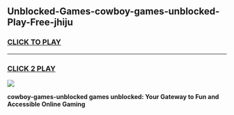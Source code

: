 
## Unblocked-Games-cowboy-games-unblocked-Play-Free-jhiju
<h3>
<a href="https://premium76.site?title=cowboy-games-unblocked&ref=21A">CLICK TO PLAY</a></h3>
<hr>

<h3>
<a href="https://premium76.site?title=cowboy-games-unblocked&ref=21A">CLICK 2 PLAY</a>
  
</h3>

<a href="https://premium76.site?title=cowboy-games-unblocked&ref=21A"><img src="https://clearcache.store/games.png"></a>


**cowboy-games-unblocked games unblocked: Your Gateway to Fun and Accessible Online Gaming**
